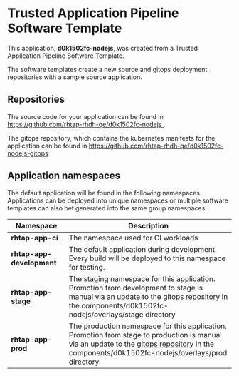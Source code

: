 # Trusted Application Pipeline Software Template

This application, **d0k1502fc-nodejs**, was created from a Trusted Application Pipeline Software Template.

The software templates create a new source and gitops deployment repositories with a sample source application. 

## Repositories

The source code for your application can be found in [https://github.com/rhtap-rhdh-qe/d0k1502fc-nodejs ](https://github.com/rhtap-rhdh-qe/d0k1502fc-nodejs ).
 
The gitops repository, which contains the kubernetes manifests for the application can be found in 
[https://github.com/rhtap-rhdh-qe/d0k1502fc-nodejs-gitops ](https://github.com/rhtap-rhdh-qe/d0k1502fc-nodejs-gitops ) 

## Application namespaces 

The default application will be found in the following namespaces. Applications can be deployed into unique namespaces or multiple software templates can also bet generated into the same group namespaces.  

|  Namespace   |  Description   |  
| -------- | -------- |
| **rhtap-app-ci** | The namespace used for CI workloads |
| **rhtap-app-development** | The default application during development. Every build will be deployed to this namespace for testing. |
| **rhtap-app-stage** | The staging namespace for this application. Promotion from development to stage is manual via an update to the [gitops repository](https://github.com/rhtap-rhdh-qe/d0k1502fc-nodejs-gitops ) in the components/d0k1502fc-nodejs/overlays/stage directory |
| **rhtap-app-prod** | The production namespace for this application. Promotion from stage to production is manual via an update to the [gitops repository](https://github.com/rhtap-rhdh-qe/d0k1502fc-nodejs-gitops ) in the components/d0k1502fc-nodejs/overlays/prod directory |